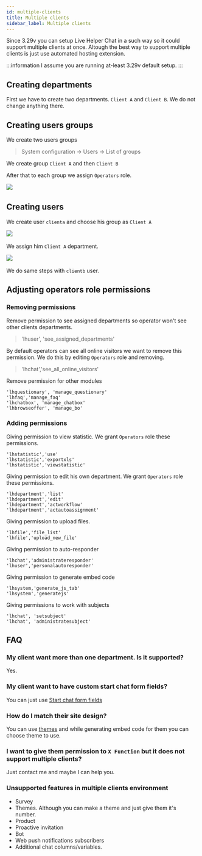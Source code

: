 ```yaml
---
id: multiple-clients
title: Multiple clients
sidebar_label: Multiple clients
---
```


Since 3.29v you can setup Live Helper Chat in a such way so it could support multiple clients at once. Altough the best way to support multiple clients is just use automated hosting extension.

:::information
I assume you are running at-least 3.29v default setup.
:::

## Creating departments

First we have to create two departments. `Client A` and `Client B`. We do not change anything there.

## Creating users groups

We create two users groups

> System configuration -> Users -> List of groups

We create group `Client A` and then `Client B`

After that to each group we assign `Operators` role.

​![](/img/multi-clients/assign-role.png)

## Creating users

We create user `clienta` and choose his group as `Client A`

​![](/img/multi-clients/user-groups.png)

We assign him `Client A` department.

​![](/img/multi-clients/assign-department.png)

We do same steps with `clientb` user.

## Adjusting operators role permissions

### Removing permissions

Remove permission to see assigned departments so operator won't see other clients departments.

> 'lhuser', 'see_assigned_departments'

By default operators can see all online visitors we want to remove this permission. We do this by editing `Operators` role and removing.

> 'lhchat','see_all_online_visitors'

Remove permission for other modules

```
'lhquestionary', 'manage_questionary'
'lhfaq','manage_faq'
'lhchatbox', 'manage_chatbox'
'lhbrowseoffer', 'manage_bo'
```

### Adding permissions

Giving permission to view statistic. We grant `Operators` role these permissions.

```
'lhstatistic','use'
'lhstatistic','exportxls'
'lhstatistic','viewstatistic'
```

Giving permission to edit his own department. We grant `Operators` role these permissions.

```
'lhdepartment','list'
'lhdepartment','edit'
'lhdepartment','actworkflow'
'lhdepartment','actautoassignment'
```

Giving permission to upload files.

```
'lhfile','file_list'
'lhfile','upload_new_file'
```

Giving permission to auto-responder

```
'lhchat','administrateresponder'
'lhuser','personalautoresponder'
```

Giving permission to generate embed code

```
'lhsystem,'generate_js_tab'
'lhsystem','generatejs'
```

Giving permissions to work with subjects

```
'lhchat', 'setsubject'
'lhchat', 'administratesubject'
```

## FAQ

### My client want more than one department. Is it supported?

Yes.

### My client want to have custom start chat form fields?

You can just use [Start chat form fields](chat/start-chat-form-settings.md)

### How do I match their site design?

You can use [themes](theme/theme.md) and while generating embed code for them you can choose theme to use.

### I want to give them permission to `X Function` but it does not support multiple clients?

Just contact me and maybe I can help you.

### Unsupported features in multiple clients environment

 * Survey
 * Themes. Although you can make a theme and just give them it's number.
 * Product
 * Proactive invitation
 * Bot
 * Web push notifications subscribers
 * Additional chat columns/variables.